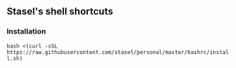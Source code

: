 ## Stasel's shell shortcuts

### Installation
`bash <(curl -sSL https://raw.githubusercontent.com/stasel/personal/master/bashrc/install.sh)`